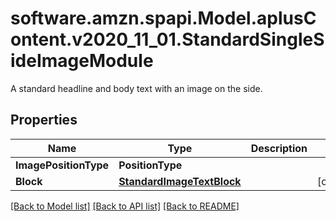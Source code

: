 # software.amzn.spapi.Model.aplusContent.v2020_11_01.StandardSingleSideImageModule
A standard headline and body text with an image on the side.

## Properties

Name | Type | Description | Notes
------------ | ------------- | ------------- | -------------
**ImagePositionType** | **PositionType** |  | 
**Block** | [**StandardImageTextBlock**](StandardImageTextBlock.md) |  | [optional] 

[[Back to Model list]](../README.md#documentation-for-models) [[Back to API list]](../README.md#documentation-for-api-endpoints) [[Back to README]](../README.md)

